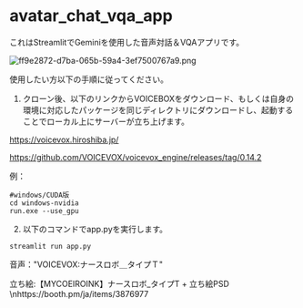 # avatar_chat_vqa_app

これはStreamlitでGeminiを使用した音声対話＆VQAアプリです。

![ff9e2872-d7ba-065b-59a4-3ef7500767a9.png](https://qiita-image-store.s3.ap-northeast-1.amazonaws.com/0/3523467/f38adc06-3426-9057-6344-09d1722f486a.png)


使用したい方以下の手順に従ってください。

1. クローン後、以下のリンクからVOICEBOXをダウンロード、もしくは自身の環境に対応したパッケージを同じディレクトリにダウンロードし、起動することでローカル上にサーバーが立ち上げます。

https://voicevox.hiroshiba.jp/

https://github.com/VOICEVOX/voicevox_engine/releases/tag/0.14.2

例：

```
#windows/CUDA版
cd windows-nvidia
run.exe --use_gpu
```

2. 以下のコマンドでapp.pyを実行します。

```python:python
streamlit run app.py
```

音声："VOICEVOX:ナースロボ＿タイプＴ"

立ち絵:【MYCOEIROINK】ナースロボ_タイプT + 立ち絵PSD
\nhttps://booth.pm/ja/items/3876977

